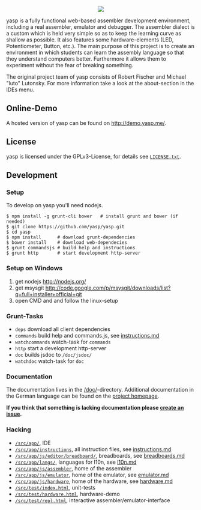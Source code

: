 <p align="center">
  <img src="src/app/img/logo.png" />
</p>

yasp is a fully functional web-based assembler development environment, including a real assembler, emulator and debugger.
The assembler dialect is a custom which is held very simple so as to keep the learning curve as shallow as possible.
It also features some hardware-elements (LED, Potentiometer, Button, etc.). The main purpose of this project
is to create an environment in which students can learn the assembly language so that they understand computers better.
Furthermore it allows them to experiment without the fear of breaking something.

The original project team of yasp consists of Robert Fischer and Michael "luto" Lutonsky. For more information take
a look at the about-section in the IDEs menu.

## Online-Demo
A hosted version of yasp can be found on http://demo.yasp.me/.

## License
yasp is licensed under the GPLv3-License, for details see [`LICENSE.txt`](LICENSE.txt).

## Development

### Setup
To develop on yasp you'll need nodejs.
```
$ npm install -g grunt-cli bower   # install grunt and bower (if needed)
$ git clone https://github.com/yasp/yasp.git
$ cd yasp
$ npm install      # download grunt-dependencies
$ bower install    # download web-dependecies
$ grunt commandsjs # build help and instructions
$ grunt http       # start development http-server
```

### Setup on Windows
1. get nodejs http://nodejs.org/
2. get msysgit http://code.google.com/p/msysgit/downloads/list?q=full+installer+official+git
4. open CMD and and follow the linux-setup

### Grunt-Tasks
* `deps` download all client dependencies
* `commands` build help and commands.js, see [instructions.md](/doc/instructions.md)
* `watchcommands` watch-task for `commands`
* `http` start a development http-server
* `doc` builds jsdoc to `/doc/jsdoc/`
* `watchdoc` watch-task for `doc`

### Documentation
The documentation lives in the [/doc/](/doc/)-directory. Additional documentation in the German language can be found on the [project homepage](http://yasp.me).

**If you think that something is lacking documentation please [create an issue](https://github.com/yasp/yasp/issues/new).**

### Hacking
* [`/src/app/`](/src/app/), IDE
* [`/src/app/instructions`](/src/app/instructions), all instruction files, see [instructions.md](/doc/instructions.md)
* [`/src/app/js/editor/breadboard/`](/src/app/js/editor/breadboard/), breadboards, see [breadboards.md](/doc/breadboards.md)
* [`/src/app/langs/`](/src/app/langs/), languages for l10n, see [l10n.md](/doc/l10n.md)
* [`/src/app/js/assembler`](/src/app/js/assembler), home of the assembler
* [`/src/app/js/emulator`](/src/app/js/emulator), home of the emulator, see [emulator.md](/doc/emulator/emulator.md)
* [`/src/app/js/hardware`](/src/app/js/hardware), home of the hardware, see [hardware.md](/doc/hardware.md)
* [`/src/test/index.html`](/src/test/index.html), unit-tests
* [`/src/test/hardware.html`](/src/test/hardware.html), hardware-demo
* [`/src/test/repl.html`](/src/test/repl.html), interactive assembler/emulator-interface
